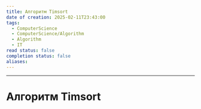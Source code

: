```yaml
---
title: Алгоритм Timsort
date of creation: 2025-02-11T23:43:00
tags:
  - ComputerScience
  - ComputerScience/Algorithm
  - Algorithm
  - IT
read status: false
completion status: false
aliases:
---
```

---
# Алгоритм Timsort

